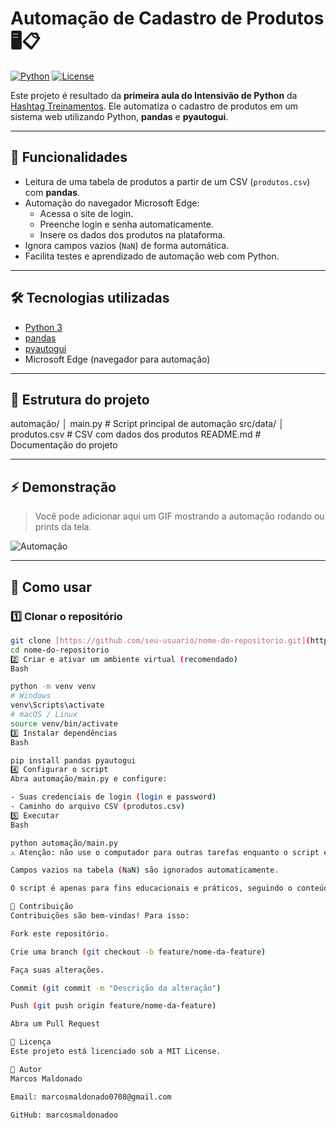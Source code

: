 # Automação de Cadastro de Produtos 🖥️📋

[![Python](https://img.shields.io/badge/python-3.13-blue)](https://www.python.org/)
[![License](https://img.shields.io/badge/license-MIT-green)](LICENSE)

Este projeto é resultado da **primeira aula do Intensivão de Python** da [Hashtag Treinamentos](https://www.hashtagtreinamentos.com/).
Ele automatiza o cadastro de produtos em um sistema web utilizando Python, **pandas** e **pyautogui**.

---

## 🎯 Funcionalidades

- Leitura de uma tabela de produtos a partir de um CSV (`produtos.csv`) com **pandas**.
- Automação do navegador Microsoft Edge:
  - Acessa o site de login.
  - Preenche login e senha automaticamente.
  - Insere os dados dos produtos na plataforma.
- Ignora campos vazios (`NaN`) de forma automática.
- Facilita testes e aprendizado de automação web com Python.

---

## 🛠 Tecnologias utilizadas

- [Python 3](https://www.python.org/)
- [pandas](https://pandas.pydata.org/)
- [pyautogui](https://pyautogui.readthedocs.io/)
- Microsoft Edge (navegador para automação)

---

## 📁 Estrutura do projeto

automação/
│ main.py # Script principal de automação
src/data/
│ produtos.csv # CSV com dados dos produtos
README.md # Documentação do projeto


---

## ⚡ Demonstração

> Você pode adicionar aqui um GIF mostrando a automação rodando ou prints da tela.

![Automação](docs/automacao.gif)

---

## 🚀 Como usar

### 1️⃣ Clonar o repositório
```bash
git clone [https://github.com/seu-usuario/nome-do-repositorio.git](https://github.com/seu-usuario/nome-do-repositorio.git)
cd nome-do-repositorio
2️⃣ Criar e ativar um ambiente virtual (recomendado)
Bash

python -m venv venv
# Windows
venv\Scripts\activate
# macOS / Linux
source venv/bin/activate
3️⃣ Instalar dependências
Bash

pip install pandas pyautogui
4️⃣ Configurar o script
Abra automação/main.py e configure:

- Suas credenciais de login (login e password)
- Caminho do arquivo CSV (produtos.csv)
5️⃣ Executar
Bash

python automação/main.py
⚠️ Atenção: não use o computador para outras tarefas enquanto o script estiver rodando, pois o pyautogui controla teclado e mouse.

Campos vazios na tabela (NaN) são ignorados automaticamente.

O script é apenas para fins educacionais e práticos, seguindo o conteúdo da primeira aula do Intensivão de Python da Hashtag Treinamentos.

🤝 Contribuição
Contribuições são bem-vindas! Para isso:

Fork este repositório.

Crie uma branch (git checkout -b feature/nome-da-feature)

Faça suas alterações.

Commit (git commit -m "Descrição da alteração")

Push (git push origin feature/nome-da-feature)

Abra um Pull Request

📄 Licença
Este projeto está licenciado sob a MIT License.

👤 Autor
Marcos Maldonado

Email: marcosmaldonado0708@gmail.com

GitHub: marcosmaldonadoo

